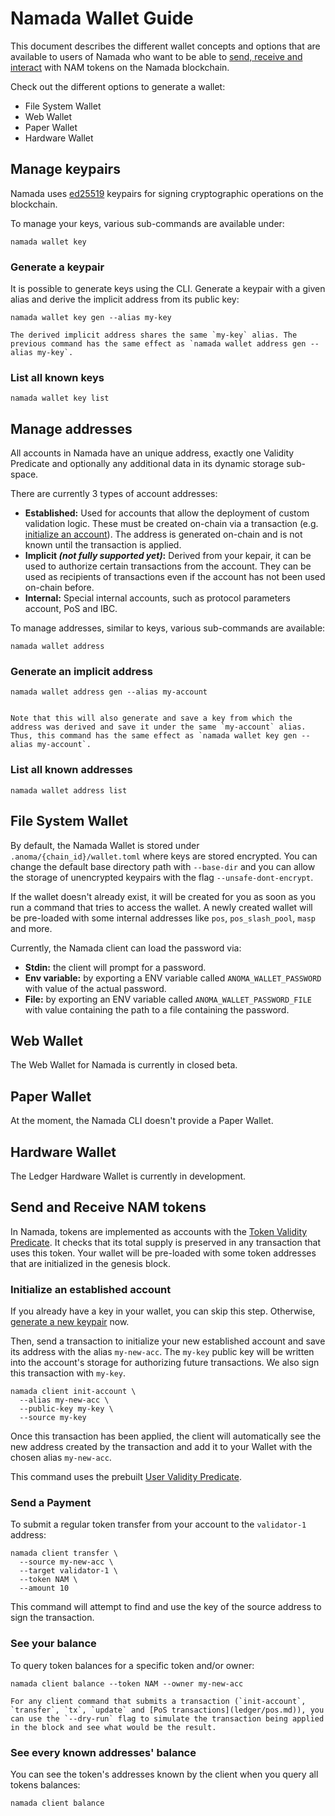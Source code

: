 # Namada Wallet Guide

This document describes the different wallet concepts and options that are available to users of Namada who want to be able to [send, receive and interact](#send-and-receive-nam-tokens) with NAM tokens on the Namada blockchain.


<!-- I want to either hyperlink or delete the below. I don't understand-->

Check out the different options to generate a wallet:

- File System Wallet
- Web Wallet
- Paper Wallet
- Hardware Wallet

## Manage keypairs

Namada uses [ed25519](https://en.wikipedia.org/wiki/EdDSA#Ed25519) keypairs for signing cryptographic operations on the blockchain.

To manage your keys, various sub-commands are available under:

```shell
namada wallet key
```

### Generate a keypair

It is possible to generate keys using the CLI. Generate a keypair with a given alias and derive the implicit address from its public key:

```shell
namada wallet key gen --alias my-key
```

```admonish note
The derived implicit address shares the same `my-key` alias. The previous command has the same effect as `namada wallet address gen --alias my-key`.
```

### List all known keys

```shell
namada wallet key list
```

## Manage addresses

All accounts in Namada have an unique address, exactly one Validity Predicate and optionally any additional data in its dynamic storage sub-space.

There are currently 3 types of account addresses:

- **Established:** Used for accounts that allow the deployment of custom validation logic. These must be created on-chain via a transaction (e.g. [initialize an account](#initialize-an-established-account)). The address is generated on-chain and is not known until the transaction is applied.
- **Implicit *(not fully supported yet)*:** Derived from your kepair, it can be used to authorize certain transactions from the account. They can be used as recipients of transactions even if the account has not been used on-chain before.
- **Internal:** Special internal accounts, such as protocol parameters account, PoS and IBC.

To manage addresses, similar to keys, various sub-commands are available:

```shell
namada wallet address
```

### Generate an implicit address

```shell
namada wallet address gen --alias my-account
```

```admonish note

Note that this will also generate and save a key from which the address was derived and save it under the same `my-account` alias. Thus, this command has the same effect as `namada wallet key gen --alias my-account`.
```

### List all known addresses

```shell
namada wallet address list
```

## File System Wallet

By default, the Namada Wallet is stored under `.anoma/{chain_id}/wallet.toml` where keys are stored encrypted. You can change the default base directory path with `--base-dir` and you can allow the storage of unencrypted keypairs with the flag `--unsafe-dont-encrypt`.

If the wallet doesn't already exist, it will be created for you as soon as you run a command that tries to access the wallet. A newly created wallet will be pre-loaded with some internal addresses like `pos`, `pos_slash_pool`, `masp` and more.

Currently, the Namada client can load the password via:

- **Stdin:** the client will prompt for a password.
- **Env variable:** by exporting a ENV variable called `ANOMA_WALLET_PASSWORD` with value of the actual password.
- **File:** by exporting an ENV variable called `ANOMA_WALLET_PASSWORD_FILE` with value containing the path to a file containing the password.

## Web Wallet

The Web Wallet for Namada is currently in closed beta.

## Paper Wallet

At the moment, the Namada CLI doesn't provide a Paper Wallet.

## Hardware Wallet

The Ledger Hardware Wallet is currently in development.

## Send and Receive NAM tokens

In Namada, tokens are implemented as accounts with the [Token Validity Predicate](https://github.com/anoma/namada/blob/namada/wasm/wasm_source/src/vp_token.rs). It checks that its total supply is preserved in any transaction that uses this token. Your wallet will be pre-loaded with some token addresses that are initialized in the genesis block.

### Initialize an established account

If you already have a key in your wallet, you can skip this step. Otherwise, [generate a new keypair](#generate-a-keypair) now.

Then, send a transaction to initialize your new established account and save its address with the alias `my-new-acc`. The `my-key` public key will be written into the account's storage for authorizing future transactions. We also sign this transaction with `my-key`.

```shell
namada client init-account \
  --alias my-new-acc \
  --public-key my-key \
  --source my-key
```

Once this transaction has been applied, the client will automatically see the new address created by the transaction and add it to your Wallet with the chosen alias `my-new-acc`.

This command uses the prebuilt [User Validity Predicate](https://github.com/anoma/namada/blob/namada/wasm/wasm_source/src/vp_user.rs).

### Send a Payment

To submit a regular token transfer from your account to the `validator-1` address:

```shell
namada client transfer \
  --source my-new-acc \
  --target validator-1 \
  --token NAM \
  --amount 10
```

This command will attempt to find and use the key of the source address to sign the transaction.

### See your balance

To query token balances for a specific token and/or owner:

```shell
namada client balance --token NAM --owner my-new-acc
```

```admonish note
For any client command that submits a transaction (`init-account`, `transfer`, `tx`, `update` and [PoS transactions](ledger/pos.md)), you can use the `--dry-run` flag to simulate the transaction being applied in the block and see what would be the result.

```

### See every known addresses' balance

You can see the token's addresses known by the client when you query all tokens balances:

```shell
namada client balance
```
